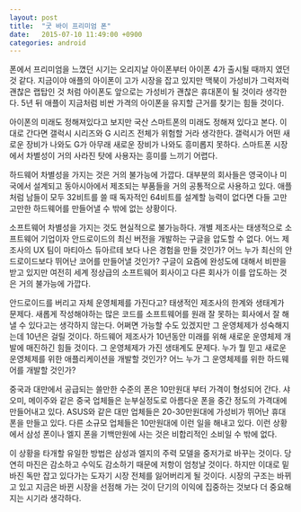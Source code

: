 ```yaml
---
layout: post
title:  "굿 바이 프리미엄 폰"
date:   2015-07-10 11:49:00 +0900
categories: android 
---
```


폰에서 프리미엄을 느꼈던 시기는 오리지날 아이폰부터 아이폰 4가 출시될 때까지 였던 것 같다. 지금이야 애플의 아이폰이 고가 시장을 잡고 있지만 맥북이 가성비가 그럭저럭 괜찮은 랩탑인 것 처럼 아이폰도 앞으로는 가성비가 괜찮은 휴대폰이 될 것이라 생각한다. 5년 뒤 애플이 지금처럼 비싼 가격의 아이폰을 유지할 근거를 찾기는 힘들 것이다.

아이폰의 미래도 정해져있다고 보지만 국산 스마트폰의 미래도 정해져 있다고 본다. 이대로 간다면 갤럭시 시리즈와 G 시리즈 전체가 위험할 거라 생각한다. 갤럭시가 어떤 새로운 장비가 나와도 G가 아무래 새로운 장비가 나와도 흥미롭지 못하다. 스마트폰 시장에서 차별성이 거의 사라진 탓에 사용자는 흥미를 느끼기 어렵다.

하드웨어 차별성을 가지는 것은 거의 불가능에 가깝다. 대부분의 회사들은 영국이나 미국에서 설계되고 동아시아에서 제조되는 부품들을 거의 공통적으로 사용하고 있다. 애플처럼 남들이 모두 32비트를 쓸 때 독자적인 64비트를 설계할 능력이 없다면 다들 고만고만한 하드웨어를 만들어낼 수 밖에 없는 상황이다. 

소프트웨어 차별성을 가지는 것도 현실적으로 불가능하다. 개별 제조사는 태생적으로 소프트웨어 기업이자 안드로이드의 최신 버전을 개발하는 구글을 압도할 수 없다. 어느 제조사의 UX 팀이 마티아스 듀아르테 보다 나은 경험을 만들 것인가? 어느 누가 최신의 안드로이드보다 뛰어난 코어를 만들어낼 것인가? 구글이 요즘에 완성도에 대해서 비판을 받고 있지만 여전히 세계 정상급의 소프트웨어 회사이고 다른 회사가 이를 압도하는 것은 거의 불가능에 가깝다.

안드로이드를 버리고 자체 운영체제를 가진다고? 태생적인 제조사의 한계와 생태계가 문제다. 새롭게 작성해야하는 많은 코드를 소프트웨어를 원래 잘 못하는 회사에서 잘 해낼 수 있다고는 생각하지 않는다. 어쩌면 가능할 수도 있겠지만 그 운영체제가 성숙해지는데 10년은 걸릴 것이다. 하드웨어 제조사가 10년동안 미래를 위해 새로운 운영체제 개발에 매진하긴 힘들 것이다. 그 운영체제가 가진 생태계도 문제다. 누가 뭘 믿고 새로운 운영체제를 위한 애플리케이션을 개발할 것인가? 어느 누가 그 운영체제를 위한 하드웨어를 개발할 것인가?

중국과 대만에서 공급되는 쓸만한 수준의 폰은 10만원대 부터 가격이 형성되어 간다. 샤오미, 메이주와 같은 중국 업체들은 눈부실정도로 아름다운 폰을 중간 정도의 가격대에 만들어내고 있다. ASUS와 같은 대만 업체들은 20-30만원대에 가성비가 뛰어난 휴대폰을 만들고 있다. 다른 소규모 업체들은 10만원대에 이런 일을 해내고 있다. 이런 상황에서 삼성 폰이나 엘지 폰을 기백만원에 사는 것은 비합리적인 소비일 수 밖에 없다.

이 상황을 타개할 유일한 방법은 삼성과 엘지의 주력 모델을 중저가로 바꾸는 것이다. 당연히 마진은 감소하고 수익도 감소하기 때문에 저항이 엄청날 것이다. 하지만 이대로 밑바진 독만 잡고 있다가는 도자기 시장 전체를 잃어버리게 될 것이다. 시장의 구조는 바뀌고 있고 지금은 바뀐 시장을 선점해 가는 것이 단기의 이익에 집중하는 것보다 더 중요해지는 시기라 생각하다.

